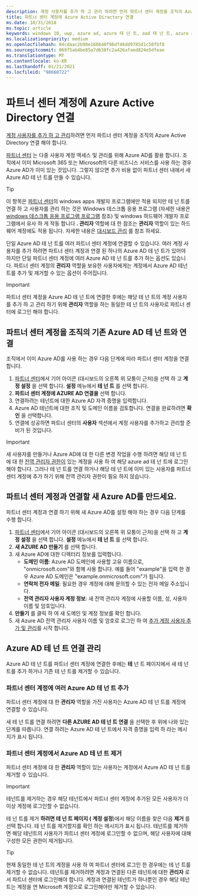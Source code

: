 ```yaml
---
description: 계정 사용자를 추가 하 고 관리 하려면 먼저 파트너 센터 계정을 조직의 Azure Active Directory 연결 해야 합니다.
title: 파트너 센터 계정에 Azure Active Directory 연결
ms.date: 10/31/2018
ms.topic: article
keywords: windows 10, uwp, azure ad, azure 테 넌 트, aad 테 넌 트, azure ad 테 넌 트, 테 넌 트 관리, 테 넌 트
ms.localizationpriority: medium
ms.openlocfilehash: 84cdaac2b98e166640f96df46dd9785d1c50fbf8
ms.sourcegitcommit: 069f5ab4be85a7d638fc2a426afaed824e5dfeae
ms.translationtype: MT
ms.contentlocale: ko-KR
ms.lasthandoff: 01/21/2021
ms.locfileid: "98668722"
---
```

# <a name="associate-azure-active-directory-with-your-partner-center-account"></a>파트너 센터 계정에 Azure Active Directory 연결

[계정 사용자를 추가 하 고 관리](add-users-groups-and-azure-ad-applications.md)하려면 먼저 파트너 센터 계정을 조직의 Azure Active Directory 연결 해야 합니다. 

[파트너 센터](https://partner.microsoft.com/dashboard) 는 다중 사용자 계정 액세스 및 관리를 위해 Azure AD를 활용 합니다. 조직에서 이미 Microsoft 365 또는 Microsoft의 다른 비즈니스 서비스를 사용 하는 경우 Azure AD가 이미 있는 것입니다. 그렇지 않으면 추가 비용 없이 파트너 센터 내에서 새 Azure AD 테 넌 트를 만들 수 있습니다.

> [!TIP]
> 이 항목은 [파트너 센터](https://partner.microsoft.com/dashboard)의 windows apps 개발자 프로그램에만 적용 되지만 테 넌 트를 연결 하 고 사용자를 관리 하는 것은 Windows 데스크톱 응용 프로그램 (자세한 내용은 [windows 데스크톱 응용 프로그램 프로그램](/windows/desktop/appxpkg/windows-desktop-application-program#add-and-manage-account-users) 참조) 및 windows 하드웨어 개발자 프로그램에서 유사 하 게 작동 합니다 **. 관리자** 역할에 대 한 참조는 **관리자** 역할이 있는 하드웨어 계정에도 적용 됩니다. 자세한 내용은 [대시보드 관리](/windows-hardware/drivers/dashboard/dashboard-administration) 를 참조 하세요.

단일 Azure AD 테 넌 트를 여러 파트너 센터 계정에 연결할 수 있습니다. 여러 계정 사용자를 추가 하려면 파트너 센터 계정과 연결 된 하나의 Azure AD 테 넌 트가 있어야 하지만 단일 파트너 센터 계정에 여러 Azure AD 테 넌 트를 추가 하는 옵션도 있습니다. 파트너 센터 계정의 **관리자** 역할을 보유한 사용자에게는 계정에서 Azure AD 테넌트를 추가 및 제거할 수 있는 옵션이 주어집니다.

> [!IMPORTANT]
> 파트너 센터 계정을 Azure AD 테 넌 트에 연결한 후에는 해당 테 넌 트의 계정 사용자를 추가 하 고 관리 하기 위해 **관리자** 역할을 하는 동일한 테 넌 트의 사용자로 파트너 센터에 로그인 해야 합니다.


## <a name="associate-your-partner-center-account-with-your-organizations-existing-azure-ad-tenant"></a>파트너 센터 계정을 조직의 기존 Azure AD 테 넌 트와 연결

조직에서 이미 Azure AD를 사용 하는 경우 다음 단계에 따라 파트너 센터 계정을 연결 합니다.

1.  [파트너 센터](https://partner.microsoft.com/dashboard)에서 기어 아이콘 (대시보드의 오른쪽 위 모퉁이 근처)을 선택 하 고 **계정 설정** 을 선택 합니다. **설정** 메뉴에서 **테 넌 트** 를 선택 합니다.
2.  **파트너 센터 계정에 AZURE AD 연결을** 선택 합니다.
3.  연결하려는 테넌트에 대한 Azure AD 자격 증명을 입력합니다.
4.  Azure AD 테넌트에 대한 조직 및 도메인 이름을 검토합니다. 연결을 완료하려면 **확인** 을 선택합니다.
5.  연결에 성공하면 파트너 센터의 **사용자** 섹션에서 계정 사용자를 추가하고 관리할 준비가 된 것입니다.

> [!IMPORTANT]
> 새 사용자를 만들거나 Azure AD에 대 한 다른 변경 작업을 수행 하려면 해당 테 넌 트에 대 한 [전역 관리자 권한이](/azure/active-directory/users-groups-roles/directory-assign-admin-roles) 있는 계정을 사용 하 여 해당 azure ad 테 넌 트에 로그인 해야 합니다. 그러나 테 넌 트를 연결 하거나 해당 테 넌 트에 이미 있는 사용자를 파트너 센터 계정에 추가 하기 위해 전역 관리자 권한이 필요 하지 않습니다.


## <a name="create-a-brand-new-azure-ad-to-associate-with-your-partner-center-account"></a>파트너 센터 계정과 연결할 새 Azure AD를 만드세요.

파트너 센터 계정과 연결 하기 위해 새 Azure AD를 설정 해야 하는 경우 다음 단계를 수행 합니다.

1.  [파트너 센터](https://partner.microsoft.com/dashboard)에서 기어 아이콘 (대시보드의 오른쪽 위 모퉁이 근처)을 선택 하 고 **계정 설정** 을 선택 합니다. **설정** 메뉴에서 **테 넌 트** 를 선택 합니다.
2.  **새 AZURE AD 만들기** 를 선택 합니다.
3.  새 Azure AD에 대한 디렉터리 정보를 입력합니다.
    - **도메인 이름**: Azure AD 도메인에 사용할 고유 이름으로, "onmicrosoft.com"와 함께 사용 합니다. 예를 들어 "example"을 입력 한 경우 Azure AD 도메인은 "example.onmicrosoft.com"가 됩니다.
    - **연락처 전자 메일**: 필요한 경우 계정에 대해 문의할 수 있는 전자 메일 주소입니다.
    - **전역 관리자 사용자 계정 정보**: 새 전역 관리자 계정에 사용할 이름, 성, 사용자 이름 및 암호입니다.
4.  **만들기** 를 클릭 하 여 새 도메인 및 계정 정보를 확인 합니다.
5.  새 Azure AD 전역 관리자 사용자 이름 및 암호로 로그인 하 여 [추가 계정 사용자 추가 및 관리](add-users-groups-and-azure-ad-applications.md)를 시작 합니다.


## <a name="manage-azure-ad-tenant-associations"></a>Azure AD 테 넌 트 연결 관리

Azure AD 테 넌 트를 파트너 센터 계정에 연결한 후에는 **테** 넌 트 페이지에서 새 테 넌 트를 추가 하거나 기존 테 넌 트를 제거할 수 있습니다.


### <a name="add-multiple-azure-ad-tenants-to-your-partner-center-account"></a>파트너 센터 계정에 여러 Azure AD 테 넌 트 추가

파트너 센터 계정에 대 한 **관리자** 역할을 가진 사용자는 Azure AD 테 넌 트를 계정에 연결할 수 있습니다.

새 테 넌 트를 연결 하려면 **다른 AZURE AD 테 넌 트 연결** 을 선택한 후 위에 나와 있는 단계를 따릅니다. 연결 하려는 Azure AD 테 넌 트에서 자격 증명을 입력 하 라는 메시지가 표시 됩니다.


### <a name="remove-an-azure-ad-tenant-from-your-partner-center-account"></a>파트너 센터 계정에서 Azure AD 테 넌 트 제거

파트너 센터 계정에 대 한 **관리자** 역할이 있는 사용자는 계정에서 Azure AD 테 넌 트를 제거할 수 있습니다.

> [!IMPORTANT]
> 테넌트를 제거하는 경우 해당 테넌트에서 파트너 센터 계정에 추가된 모든 사용자가 더 이상 계정에 로그인할 수 없습니다. 

테 넌 트를 제거 **하려면 테 넌 트 페이지 (** **계정 설정**)에서 해당 이름을 찾은 다음 **제거** 를 선택 합니다. 테 넌 트를 제거할지를 확인 하는 메시지가 표시 됩니다. 테넌트를 제거하면 해당 테넌트의 사용자가 파트너 센터 계정에 로그인할 수 없으며, 해당 사용자에 대해 구성한 모든 권한이 제거됩니다.

> [!TIP]
> 현재 동일한 테 넌 트의 계정을 사용 하 여 파트너 센터에 로그인 한 경우에는 테 넌 트를 제거할 수 없습니다. 테넌트를 제거하려면 계정과 연결된 다른 테넌트에 대한 **관리자** 로서 파트너 센터에 로그인해야 합니다. 계정과 연결된 테넌트가 하나뿐인 경우 해당 테넌트는 계정을 연 Microsoft 계정으로 로그인해야만 제거할 수 있습니다.
